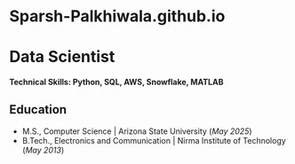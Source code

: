 # Sparsh-Palkhiwala.github.io

# Data Scientist

#### Technical Skills: Python, SQL, AWS, Snowflake, MATLAB

## Education								       		
- M.S., Computer Science	| Arizona State University (_May 2025_)	 			        		
- B.Tech., Electronics and Communication | Nirma Institute of Technology (_May 2013_)
